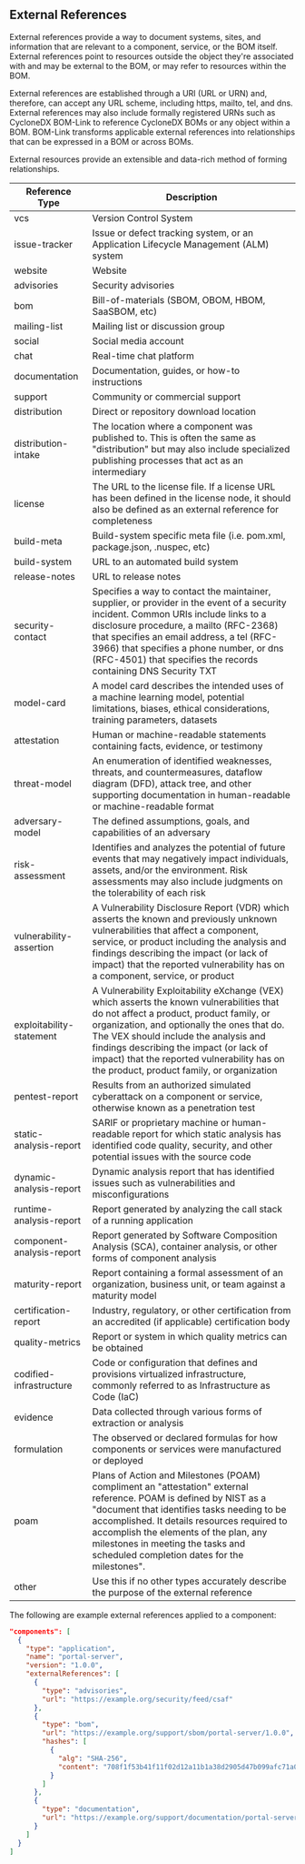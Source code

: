 ## External References
External references provide a way to document systems, sites, and information that are relevant to a component, service, 
or the BOM itself. External references point to resources outside the object they're associated with and may be external 
to the BOM, or may refer to resources within the BOM. 

External references are established through a URI (URL or URN) and, therefore, can accept any URL scheme, including https, 
mailto, tel, and dns. External references may also include formally registered URNs such as CycloneDX BOM-Link to
reference CycloneDX BOMs or any object within a BOM. BOM-Link transforms applicable external references into relationships 
that can be expressed in a BOM or across BOMs.

External resources provide an extensible and data-rich method of forming relationships.


| **Reference Type**        | **Description**                                                                                                                                                                                                                                                                                                                                                      |
|---------------------------|----------------------------------------------------------------------------------------------------------------------------------------------------------------------------------------------------------------------------------------------------------------------------------------------------------------------------------------------------------------------|
| vcs                       | Version Control System                                                                                                                                                                                                                                                                                                                                               |
| issue-tracker             | Issue or defect tracking system, or an Application Lifecycle Management (ALM) system                                                                                                                                                                                                                                                                                 |
| website                   | Website                                                                                                                                                                                                                                                                                                                                                              |
| advisories                | Security advisories                                                                                                                                                                                                                                                                                                                                                  |
| bom                       | Bill-of-materials (SBOM, OBOM, HBOM, SaaSBOM, etc)                                                                                                                                                                                                                                                                                                                   |
| mailing-list              | Mailing list or discussion group                                                                                                                                                                                                                                                                                                                                     |
| social                    | Social media account                                                                                                                                                                                                                                                                                                                                                 |
| chat                      | Real-time chat platform                                                                                                                                                                                                                                                                                                                                              |
| documentation             | Documentation, guides, or how-to instructions                                                                                                                                                                                                                                                                                                                        |
| support                   | Community or commercial support                                                                                                                                                                                                                                                                                                                                      |
| distribution              | Direct or repository download location                                                                                                                                                                                                                                                                                                                               |
| distribution-intake       | The location where a component was published to. This is often the same as "distribution" but may also include specialized publishing processes that act as an intermediary                                                                                                                                                                                          |
| license                   | The URL to the license file. If a license URL has been defined in the license node, it should also be defined as an external reference for completeness                                                                                                                                                                                                              |
| build-meta                | Build-system specific meta file (i.e. pom.xml, package.json, .nuspec, etc)                                                                                                                                                                                                                                                                                           |
| build-system              | URL to an automated build system                                                                                                                                                                                                                                                                                                                                     |
| release-notes             | URL to release notes                                                                                                                                                                                                                                                                                                                                                 |
| security-contact          | Specifies a way to contact the maintainer, supplier, or provider in the event of a security incident. Common URIs include links to a disclosure procedure, a mailto (RFC-2368) that specifies an email address, a tel (RFC-3966) that specifies a phone number, or dns (RFC-4501) that specifies the records containing DNS Security TXT                             |
| model-card                | A model card describes the intended uses of a machine learning model, potential limitations, biases, ethical considerations, training parameters, datasets                                                                                                                                                                                                           |
| attestation               | Human or machine-readable statements containing facts, evidence, or testimony                                                                                                                                                                                                                                                                                        |
| threat-model              | An enumeration of identified weaknesses, threats, and countermeasures, dataflow diagram (DFD), attack tree, and other supporting documentation in human-readable or machine-readable format                                                                                                                                                                          |
| adversary-model           | The defined assumptions, goals, and capabilities of an adversary                                                                                                                                                                                                                                                                                                     |
| risk-assessment           | Identifies and analyzes the potential of future events that may negatively impact individuals, assets, and/or the environment. Risk assessments may also include judgments on the tolerability of each risk                                                                                                                                                          |
| vulnerability-assertion   | A Vulnerability Disclosure Report (VDR) which asserts the known and previously unknown vulnerabilities that affect a component, service, or product including the analysis and findings describing the impact (or lack of impact) that the reported vulnerability has on a component, service, or product                                                            |
| exploitability-statement  | A Vulnerability Exploitability eXchange (VEX) which asserts the known vulnerabilities that do not affect a product, product family, or organization, and optionally the ones that do. The VEX should include the analysis and findings describing the impact (or lack of impact) that the reported vulnerability has on the product, product family, or organization |
| pentest-report            | Results from an authorized simulated cyberattack on a component or service, otherwise known as a penetration test                                                                                                                                                                                                                                                    |
| static-analysis-report    | SARIF or proprietary machine or human-readable report for which static analysis has identified code quality, security, and other potential issues with the source code                                                                                                                                                                                               |
| dynamic-analysis-report   | Dynamic analysis report that has identified issues such as vulnerabilities and misconfigurations                                                                                                                                                                                                                                                                     |
| runtime-analysis-report   | Report generated by analyzing the call stack of a running application                                                                                                                                                                                                                                                                                                |
| component-analysis-report | Report generated by Software Composition Analysis (SCA), container analysis, or other forms of component analysis                                                                                                                                                                                                                                                    |
| maturity-report           | Report containing a formal assessment of an organization, business unit, or team against a maturity model                                                                                                                                                                                                                                                            |
| certification-report      | Industry, regulatory, or other certification from an accredited (if applicable) certification body                                                                                                                                                                                                                                                                   |
| quality-metrics           | Report or system in which quality metrics can be obtained                                                                                                                                                                                                                                                                                                            |
| codified-infrastructure   | Code or configuration that defines and provisions virtualized infrastructure, commonly referred to as Infrastructure as Code (IaC)                                                                                                                                                                                                                                   |
| evidence                  | Data collected through various forms of extraction or analysis                                                                                                                                                                                                                                                                                                       |
| formulation               | The observed or declared formulas for how components or services were manufactured or deployed                                                                                                                                                                                                                                                                       |
| poam                      | Plans of Action and Milestones (POAM) compliment an "attestation" external reference. POAM is defined by NIST as a "document that identifies tasks needing to be accomplished. It details resources required to accomplish the elements of the plan, any milestones in meeting the tasks and scheduled completion dates for the milestones".                         |
| other                     | Use this if no other types accurately describe the purpose of the external reference                                                                                                                                                                                                                                                                                 |

The following are example external references applied to a component:

```json
"components": [
  {
    "type": "application",
    "name": "portal-server",
    "version": "1.0.0",
    "externalReferences": [
      {
        "type": "advisories",
        "url": "https://example.org/security/feed/csaf"
      },
      {
        "type": "bom",
        "url": "https://example.org/support/sbom/portal-server/1.0.0",
        "hashes": [
          {
            "alg": "SHA-256",
            "content": "708f1f53b41f11f02d12a11b1a38d2905d47b099afc71a0f1124ef8582ec7313"
          }
        ]
      },
      {
        "type": "documentation",
        "url": "https://example.org/support/documentation/portal-server/1.0.0"
      }
    ]
  }
]
```
